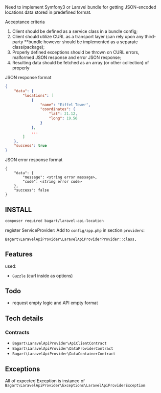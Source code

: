 Need to implement Symfony3 or Laravel bundle for getting JSON-encoded locations data stored in predefined format.

Acceptance criteria
1. Client should be defined as a service class in a bundle config;
2. Client should utilize CURL as a transport layer (can rely upon any third-party **bundle however should be implemented as a separate class/package);
3. Properly defined exceptions should be thrown on CURL errors, malformed JSON response and error JSON response;
4. Resulting data should be fetched as an array (or other collection) of properly


JSON response format
```json
{
    "data": {
        "locations": [
            {
                "name": "Eiffel Tower",
                "coordinates": {
                    "lat": 21.12,
                    "long": 19.56
                }
            },
            ...
        ]
    },
    "success": true
}
```

JSON error response format
```
{
    "data": {
        "message": <string error message>,
        "code": <string error code>
    },
    "success": false
}
```


## INSTALL
```bash
composer required bagart/laravel-api-location
```

register ServiceProvider:
Add to `config/app.php` in section `providers`:

`Bagart\LaravelApiProvider\LaravelApiProviderProvider::class,`


## Features
used:
 - `Guzzle` (curl inside as options)

## Todo
 - request empty logic and API empty format
 
## Tech details

### Contracts
- `Bagart\LaravelApiProvider\ApiClientContract`
- `Bagart\LaravelApiProvider\DataProviderContract`
- `Bagart\LaravelApiProvider\DataContainerContract`

## Exceptions
All of expected Exception is instance of `Bagart\LaravelApiProvider\Exceptions\LaravelApiProviderException` 